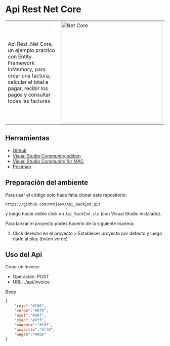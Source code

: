 
# Api Rest Net Core
|   |  |
| ------------- | ------------- |
| Api Rest .Net Core, un ejemplo practico con Entity Framework InMemory, para crear una factura, calcular el total a pagar, recibir los pagos y consultar todas las facturas | <a href="https://dotnet.microsoft.com/" target="blank"><img src="https://upload.wikimedia.org/wikipedia/commons/thumb/e/ee/.NET_Core_Logo.svg/490px-.NET_Core_Logo.svg.png" width="320" alt="Net Core" /></a> |

## Herramientas
- [Github](https://github.com/)
- [Visual Studio Community edition](https://www.visualstudio.com/vs/community/)
- [Visual Studio Community for MAC](https://visualstudio.microsoft.com/es/vs/mac/)
- [Postman](https://www.getpostman.com/)

## Preparación del ambiente

Para usar el código solo hace falta clonar este repositorio:

    https://github.com/Mrojasv/Api_BackEnd.git

y luego hacer doble click en `Api_BackEnd.sln` (con Visual Studio instalado).

Para lanzar el proyecto podes hacerlo de la siguiente manera:

1. Click derecho en el proyecto > Establecer proyecto por defecto y luego darle al play (botón verde)

## Uso del Api

Crear un Invoice

- Operación: POST
- URL: ./api/invoice

Body
```Json
{
    "rojo":"#f00",
    "verde":"#0f0",
    "azul":"#00f",
    "cyan":"#0ff",
    "magenta":"#f0f",
    "amarillo":"#ff0",
    "negro":"#000"
}
```
